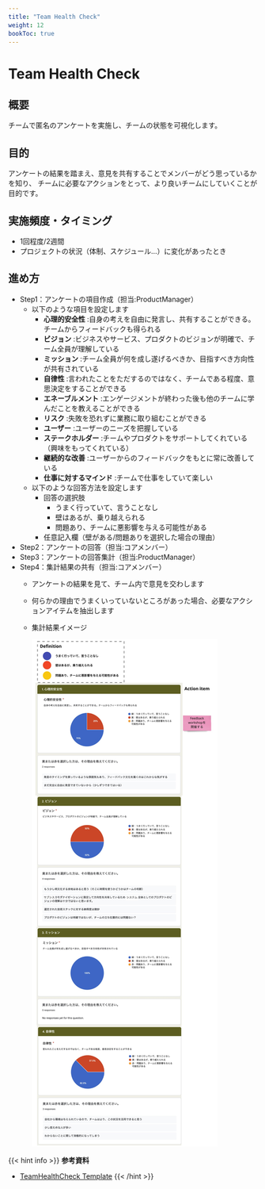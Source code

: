 ```yaml
---
title: "Team Health Check"
weight: 12
bookToc: true
---
```


# Team Health Check

## 概要
チームで匿名のアンケートを実施し、チームの状態を可視化します。

## 目的
アンケートの結果を踏まえ、意見を共有することでメンバーがどう思っているかを知り、
チームに必要なアクションをとって、より良いチームにしていくことが目的です。

## 実施頻度・タイミング
- 1回程度/2週間
- プロジェクトの状況（体制、スケジュール…）に変化があったとき

## 進め方
- Step1：アンケートの項目作成（担当:ProductManager）
  - 以下のような項目を設定します
    - **心理的安全性** :自身の考えを自由に発言し、共有することができる。チームからフィードバックも得られる
    - **ビジョン** :ビジネスやサービス、プロダクトのビジョンが明確で、チーム全員が理解している
    - **ミッション** :チーム全員が何を成し遂げるべきか、目指すべき方向性が共有されている
    - **自律性** :言われたことをただするのではなく、チームである程度、意思決定をすることができる
    - **エネーブルメント** :エンゲージメントが終わった後も他のチームに学んだことを教えることができる
    - **リスク** :失敗を恐れずに業務に取り組むことができる
    - **ユーザー** :ユーザーのニーズを把握している
    - **ステークホルダー** :チームやプロダクトをサポートしてくれている（興味をもってくれている）
    - **継続的な改善** :ユーザーからのフィードバックをもとに常に改善している
    - **仕事に対するマインド** :チームで仕事をしていて楽しい
  - 以下のような回答方法を設定します
    - 回答の選択肢
      - うまく行っていて、言うことなし
      - 壁はあるが、乗り越えられる
      - 問題あり、チームに悪影響を与える可能性がある
    - 任意記入欄（壁がある/問題ありを選択した場合の理由）
- Step2：アンケートの回答（担当:コアメンバー）
- Step3：アンケートの回答集計（担当:ProductManager）
- Step4：集計結果の共有（担当:コアメンバー）
  - アンケートの結果を見て、チーム内で意見を交わします
  - 何らかの理由でうまくいっていないところがあった場合、必要なアクションアイテムを抽出します
  - 集計結果イメージ

    ![teamHealthCheckSample](teamHealthCheckSample.jpg)

{{< hint info >}}
**参考資料**
 - [TeamHealthCheck Template](https://docs.google.com/forms/d/1aXiWplcLOdq4VQZZmYfO_zzYkUYXZT-xNtx0cGMC7KE/edit?usp=sharing)
{{< /hint >}}
